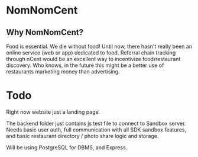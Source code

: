# NomNomCent

## Why NomNomCent?

Food is essential. We die without food! Until now, there hasn't really been an online service (web or app) dedicated to food. Referral chain tracking through nCent would be an excellent way to incentivize food/restaurant discovery. Who knows, in the future this might be a better use of restaurants marketing money than advertising.


# Todo
Right now website just a landing page.

The backend folder just contains js test file to connect to Sandbox server.
Needs basic user auth, full communication with all SDK sandbox features, and basic restaurant directory / photo share logic and storage.

Will be using PostgreSQL for DBMS, and Express.

